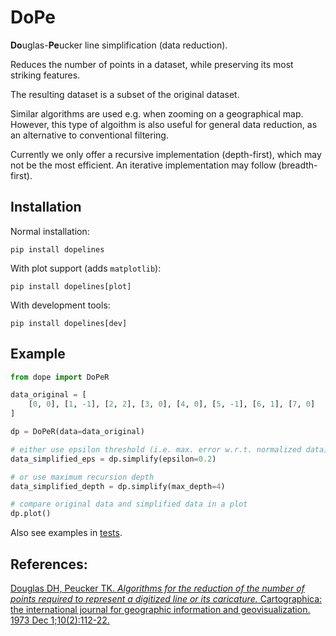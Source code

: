 # DoPe

**Do**uglas-**Pe**ucker line simplification (data reduction).

Reduces the number of points in a dataset, while preserving its most striking features.

The resulting dataset is a subset of the original dataset.

Similar algorithms are used e.g. when zooming on a geographical map. However, this type of algoithm is also useful for general data reduction, as an alternative to conventional filtering.

Currently we only offer a recursive implementation (depth-first), which may not be the most efficient. An iterative implementation may follow (breadth-first).

## Installation

Normal installation:

```pip install dopelines```

With plot support (adds `matplotlib`):

```pip install dopelines[plot]```

With development tools:

```pip install dopelines[dev]```

## Example

```python
from dope import DoPeR

data_original = [
    [0, 0], [1, -1], [2, 2], [3, 0], [4, 0], [5, -1], [6, 1], [7, 0]
]

dp = DoPeR(data=data_original)

# either use epsilon threshold (i.e. max. error w.r.t. normalized data)
data_simplified_eps = dp.simplify(epsilon=0.2)

# or use maximum recursion depth
data_simplified_depth = dp.simplify(max_depth=4)

# compare original data and simplified data in a plot
dp.plot()
```

Also see examples in [tests][2].

## References:

[Douglas DH, Peucker TK. *Algorithms for the reduction of the number of points required to represent a digitized line or its caricature.*
Cartographica: the international journal for geographic information and geovisualization. 1973 Dec 1;10(2):112-22.][1]

[1]: https://doi.org/10.3138/FM57-6770-U75U-7727
[2]: https://github.com/dennisvang/dope/tree/main/tests